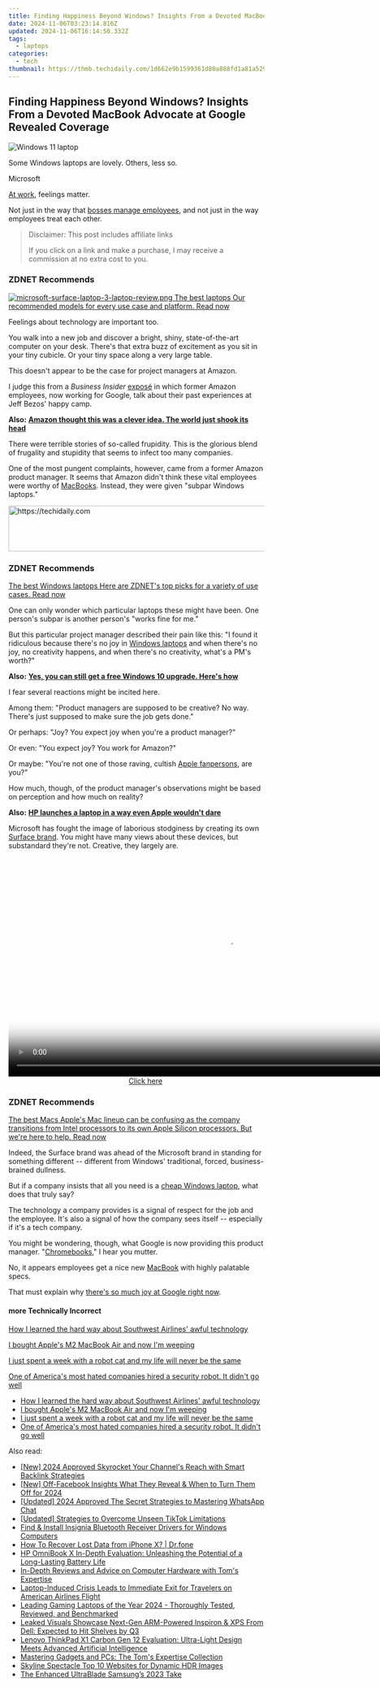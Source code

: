 ```yaml
---
title: Finding Happiness Beyond Windows? Insights From a Devoted MacBook Advocate at Google Revealed Coverage
date: 2024-11-06T03:23:14.816Z
updated: 2024-11-06T16:14:50.332Z
tags:
  - laptops
categories:
  - tech
thumbnail: https://thmb.techidaily.com/1d662e9b1599361d80a888fd1a81a529179f95c0fe44fe20c4f91438bc57f9cb.jpg
---
```


## Finding Happiness Beyond Windows? Insights From a Devoted MacBook Advocate at Google Revealed  Coverage

![Windows 11 laptop](https://www.zdnet.com/a/img/resize/6fba8c9457a5ce5cdeb43917a64b77682a9889e6/2022/06/13/42ed18c3-08e3-453d-9a7b-454ea76dae09/windows-11-pro2.jpg?auto=webp&width=1280)

Some Windows laptops are lovely. Others, less so.

Microsoft

[At work](https://www.zdnet.com/article/the-hybrid-work-revolution-is-within-our-reach-its-time-to-decide-what-we-want/), feelings matter.

Not just in the way that [bosses manage employees](https://www.zdnet.com/article/worried-about-quiet-quitting-these-dos-and-donts-could-stop-it-becoming-a-problem/), and not just in the way employees treat each other.

>  Disclaimer: This post includes affiliate links
>
>  If you click on a link and make a purchase, I may receive a commission at no extra cost to you.
>

### **ZDNET** Recommends

[![microsoft-surface-laptop-3-laptop-review.png](https://www.zdnet.com/a/img/resize/e0f6d314e4806309add28003f30e4e0ed93682c4/2021/02/04/27735ebc-dd78-4651-afc4-160fa0c6a355/microsoft-surface-laptop-3-laptop-review.png?auto=webp&fit=crop&frame=1&height=238.5&width=459) The best laptops Our recommended models for every use case and platform.  Read now](https://www.zdnet.com/article/best-laptop/)

Feelings about technology are important too.

You walk into a new job and discover a bright, shiny, state-of-the-art computer on your desk. There's that extra buzz of excitement as you sit in your tiny cubicle. Or your tiny space along a very large table.

This doesn't appear to be the case for project managers at Amazon.

I judge this from a _Business Insider_ [exposé](https://www.businessinsider.com/former-amazon-employees-who-work-at-google-share-horror-stories-2022-9) in which former Amazon employees, now working for Google, talk about their past experiences at Jeff Bezos' happy camp.

**Also:** [**Amazon thought this was a clever idea. The world just shook its head**](https://www.zdnet.com/article/amazon-thought-this-was-a-clever-idea-the-world-just-shook-its-head/)

There were terrible stories of so-called frupidity. This is the glorious blend of frugality and stupidity that seems to infect too many companies. 

One of the most pungent complaints, however, came from a former Amazon product manager. It seems that Amazon didn't think these vital employees were worthy of [MacBooks](https://apple.sjv.io/c/159047/435031/7613?&sharedId=zdnet&u=https%3A%2F%2Fwww.apple.com%2Fshop%2Fbuy-mac&subId1=zd-%5F%5FCOM%5FCLICK%5FID%5F%5F-dtp). Instead, they were given "subpar Windows laptops."

<!-- affiliate ads begin -->
<a href="https://appsumo.8odi.net/c/5597632/2075472/7443" target="_top" id="2075472">
  <img src="//a.impactradius-go.com/display-ad/7443-2075472" border="0" alt="https://techidaily.com" width="728" height="90"/>
</a>
<img height="0" width="0" src="https://appsumo.8odi.net/i/5597632/2075472/7443" style="position:absolute;visibility:hidden;" border="0" />
<!-- affiliate ads end -->

### **ZDNET** Recommends

[The best Windows laptops Here are ZDNET's top picks for a variety of use cases.  Read now](https://www.zdnet.com/article/best-windows-laptop/)

One can only wonder which particular laptops these might have been. One person's subpar is another person's "works fine for me."

But this particular project manager described their pain like this: "I found it ridiculous because there's no joy in [Windows laptops](https://www.microsoft.com/en-us/windows/business/devices) and when there's no joy, no creativity happens, and when there's no creativity, what's a PM's worth?"

**Also:** [**Yes, you can still get a free Windows 10 upgrade. Here's how**](https://www.zdnet.com/article/heres-how-you-can-still-get-a-free-windows-10-upgrade/)

I fear several reactions might be incited here.

Among them: "Product managers are supposed to be creative? No way. There's just supposed to make sure the job gets done."

Or perhaps: "Joy? You expect joy when you're a product manager?"

Or even: "You expect joy? You work for Amazon?"

Or maybe: "You're not one of those raving, cultish [Apple fanpersons](https://www.zdnet.com/article/he-owns-150-macs-now-hes-created-the-one-thing-apple-fans-desperately-need/), are you?"

How much, though, of the product manager's observations might be based on perception and how much on reality?

**Also:** [**HP launches a laptop in a way even Apple wouldn't dare**](https://www.zdnet.com/article/hp-launches-a-laptop-in-a-way-even-apple-wouldnt-dare/)

Microsoft has fought the image of laborious stodginess by creating its own [Surface brand](https://www.zdnet.com/article/microsofts-october-12-surface-launch-whats-on-tap/). You might have many views about these devices, but substandard they're not. Creative, they largely are. 

<!-- affiliate ads begin -->
<span id="1424531">
					<video width="864" height="NaN" style="cursor:pointer"
           poster="//a.impactradius-go.com/display-clicktoplayimage/1424531.png"
           onclick="if(!this.playClicked){this.play();this.setAttribute('controls',true);this.playClicked=true;}">
	   <source src="//a.impactradius-go.com/display-ad/16446-1424531">
	   <img src="//a.impactradius-go.com/display-clicktoplayimage/1424531.png" style="border: none; height: 100%; width: 100%; object-fit: contain">
	</video>
	<div style="width:540px;text-align:center"><a href="javascript:window.open(decodeURIComponent('https%3A%2F%2Flaganoo.pxf.io%2Fc%2F5597632%2F1424531%2F16446'), '_blank');void(0);">Click here</a></div>
</span>
<img height="0" width="0" src="https://imp.pxf.io/i/5597632/1424531/16446" style="position:absolute;visibility:hidden;" border="0" />
<!-- affiliate ads end -->

### **ZDNET** Recommends

[The best Macs Apple's Mac lineup can be confusing as the company transitions from Intel processors to its own Apple Silicon processors. But we're here to help.  Read now](https://www.zdnet.com/article/best-mac/)

Indeed, the Surface brand was ahead of the Microsoft brand in standing for something different -- different from Windows' traditional, forced, business-brained dullness.

But if a company insists that all you need is a [cheap Windows laptop](https://www.zdnet.com/article/best-cheap-windows-laptop/), what does that truly say?

The technology a company provides is a signal of respect for the job and the employee. It's also a signal of how the company sees itself -- especially if it's a tech company.

You might be wondering, though, what Google is now providing this product manager. "[Chromebooks](https://www.zdnet.com/article/best-chromebook-laptop/)," I hear you mutter.

No, it appears employees get a nice new [MacBook](https://www.zdnet.com/article/best-mac/) with highly palatable specs. 

That must explain why [there's so much joy at Google right now](https://www.zdnet.com/article/google-wants-more-old-style-business-attitude-hp-laughs-in-googles-face/).

#### more Technically Incorrect

[How I learned the hard way about Southwest Airlines' awful technology](https://www.zdnet.com/article/how-i-learned-the-hard-way-about-southwest-airlines-awful-technology/ "How I learned the hard way about Southwest Airlines' awful technology")

[I bought Apple's M2 MacBook Air and now I'm weeping](https://www.zdnet.com/article/i-bought-apples-m2-macbook-air-and-now-im-weeping/ "I bought Apple's M2 MacBook Air and now I'm weeping")

[I just spent a week with a robot cat and my life will never be the same](https://www.zdnet.com/article/i-just-spent-a-week-with-a-robot-cat-and-my-life-will-never-be-the-same/ "I just spent a week with a robot cat and my life will never be the same")

[One of America's most hated companies hired a security robot. It didn't go well](https://www.zdnet.com/article/one-of-americas-most-hated-companies-hired-a-security-robot-it-didnt-go-well/ "One of America's most hated companies hired a security robot. It didn't go well")

* [How I learned the hard way about Southwest Airlines' awful technology](https://www.zdnet.com/article/how-i-learned-the-hard-way-about-southwest-airlines-awful-technology/ "How I learned the hard way about Southwest Airlines' awful technology")
* [I bought Apple's M2 MacBook Air and now I'm weeping](https://www.zdnet.com/article/i-bought-apples-m2-macbook-air-and-now-im-weeping/ "I bought Apple's M2 MacBook Air and now I'm weeping")
* [I just spent a week with a robot cat and my life will never be the same](https://www.zdnet.com/article/i-just-spent-a-week-with-a-robot-cat-and-my-life-will-never-be-the-same/ "I just spent a week with a robot cat and my life will never be the same")
* [One of America's most hated companies hired a security robot. It didn't go well](https://www.zdnet.com/article/one-of-americas-most-hated-companies-hired-a-security-robot-it-didnt-go-well/ "One of America's most hated companies hired a security robot. It didn't go well")

<ins class="adsbygoogle"
     style="display:block"
     data-ad-format="autorelaxed"
     data-ad-client="ca-pub-7571918770474297"
     data-ad-slot="1223367746"></ins>

<ins class="adsbygoogle"
     style="display:block"
     data-ad-client="ca-pub-7571918770474297"
     data-ad-slot="8358498916"
     data-ad-format="auto"
     data-full-width-responsive="true"></ins>

<span class="atpl-alsoreadstyle">Also read:</span>
<div><ul>
<li><a href="https://youtube-blog.techidaily.com/024-approved-skyrocket-your-channels-reach-with-smart-backlink-strategies/"><u>[New] 2024 Approved Skyrocket Your Channel's Reach with Smart Backlink Strategies</u></a></li>
<li><a href="https://fox-glue.techidaily.com/new-off-facebook-insights-what-they-reveal-and-when-to-turn-them-off-for-2024/"><u>[New] Off-Facebook Insights What They Reveal & When to Turn Them Off for 2024</u></a></li>
<li><a href="https://fox-blue.techidaily.com/updated-2024-approved-the-secret-strategies-to-mastering-whatsapp-chat/"><u>[Updated] 2024 Approved The Secret Strategies to Mastering WhatsApp Chat</u></a></li>
<li><a href="https://tiktok-video-recordings.techidaily.com/updated-strategies-to-overcome-unseen-tiktok-limitations/"><u>[Updated] Strategies to Overcome Unseen TikTok Limitations</u></a></li>
<li><a href="https://win-amazing.techidaily.com/find-and-install-insignia-bluetooth-receiver-drivers-for-windows-computers/"><u>Find & Install Insignia Bluetooth Receiver Drivers for Windows Computers</u></a></li>
<li><a href="https://blog-min.techidaily.com/how-to-recover-lost-data-from-iphone-x-drfone-by-drfone-ios-data-recovery-ios-data-recovery/"><u>How To Recover Lost Data from iPhone X? | Dr.fone</u></a></li>
<li><a href="https://hardware-reviews.techidaily.com/hp-omnibook-x-in-depth-evaluation-unleashing-the-potential-of-a-long-lasting-battery-life/"><u>HP OmniBook X In-Depth Evaluation: Unleashing the Potential of a Long-Lasting Battery Life</u></a></li>
<li><a href="https://hardware-reviews.techidaily.com/in-depth-reviews-and-advice-on-computer-hardware-with-toms-expertise/"><u>In-Depth Reviews and Advice on Computer Hardware with Tom's Expertise</u></a></li>
<li><a href="https://hardware-reviews.techidaily.com/laptop-induced-crisis-leads-to-immediate-exit-for-travelers-on-american-airlines-flight/"><u>Laptop-Induced Crisis Leads to Immediate Exit for Travelers on American Airlines Flight</u></a></li>
<li><a href="https://hardware-reviews.techidaily.com/leading-gaming-laptops-of-the-year-2024-thoroughly-tested-reviewed-and-benchmarked/"><u>Leading Gaming Laptops of the Year 2024 - Thoroughly Tested, Reviewed, and Benchmarked</u></a></li>
<li><a href="https://hardware-reviews.techidaily.com/leaked-visuals-showcase-next-gen-arm-powered-inspiron-and-xps-from-dell-expected-to-hit-shelves-by-q3/"><u>Leaked Visuals Showcase Next-Gen ARM-Powered Inspiron & XPS From Dell: Expected to Hit Shelves by Q3</u></a></li>
<li><a href="https://hardware-reviews.techidaily.com/lenovo-thinkpad-x1-carbon-gen-12-evaluation-ultra-light-design-meets-advanced-artificial-intelligence/"><u>Lenovo ThinkPad X1 Carbon Gen 12 Evaluation: Ultra-Light Design Meets Advanced Artificial Intelligence</u></a></li>
<li><a href="https://hardware-reviews.techidaily.com/mastering-gadgets-and-pcs-the-toms-expertise-collection/"><u>Mastering Gadgets and PCs: The Tom's Expertise Collection</u></a></li>
<li><a href="https://extra-resources.techidaily.com/skyline-spectacle-top-10-websites-for-dynamic-hdr-images/"><u>Skyline Spectacle Top 10 Websites for Dynamic HDR Images</u></a></li>
<li><a href="https://fox-boxes.techidaily.com/the-enhanced-ultrablade-samsungs-2023-take/"><u>The Enhanced UltraBlade Samsung’s 2023 Take</u></a></li>
</ul></div>

